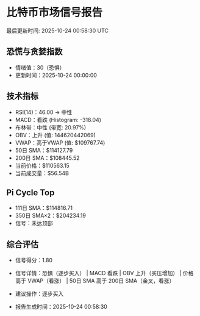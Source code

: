 # 比特币市场信号报告

最后更新时间: 2025-10-24 00:58:30 UTC

## 恐慌与贪婪指数
- 情绪值：30（恐惧）
- 更新时间：2025-10-24 00:00:00

## 技术指标
- RSI(14)：46.00 → 中性
- MACD：看跌 (Histogram: -318.04)
- 布林带：中性 (带宽: 20.97%)
- OBV：上升 (值: 144620442069)
- VWAP：高于VWAP (值: $109767.74)
- 50日 SMA：$114127.79
- 200日 SMA：$108445.52
- 当前价格：$110563.15
- 当前成交量：$56.54B

## Pi Cycle Top
- 111日 SMA：$114816.71
- 350日 SMA×2：$204234.19
- 信号：未达顶部

## 综合评估
- 信号得分：1.80
- 信号详情：恐惧（逐步买入） | MACD 看跌 | OBV 上升（买压增加） | 价格高于 VWAP（看涨） | 50日 SMA 高于 200日 SMA（金叉，看涨）
- 建议操作：逐步买入

- 报告生成时间：2025-10-24 00:58:30
